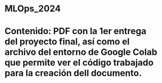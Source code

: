 # MLOps_2024

# Contenido: PDF con la 1er entrega del proyecto final, así como el archivo del entorno de Google Colab que permite ver el código trabajado para la creación dell documento.
